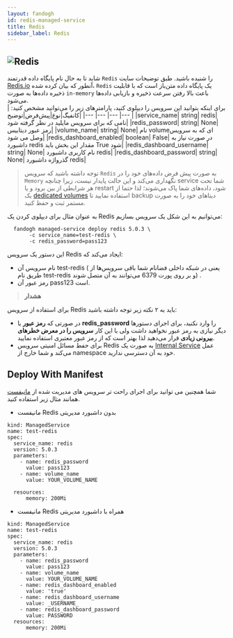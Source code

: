 ```yaml
---
layout: fandogh
id: redis-managed-service
title: Redis
sidebar_label: Redis
---
```

## ![Redis](/img/docs/redis-managed-service.png "Redis")

شاید تا به حال نام پایگاه داده قدرتمند `Redis‍` را شنیده باشید.
طبق توضیحات سایت [Redis.io](https://redis.io) آنطور که بیان کرده شده، `Redis` یک پایگاه داده متن‌باز است که با قابلیت ذخیره داده‌ها به صورت `in-memory‍` باعث بالا رفتن سرعت ذخیره و بازیابی داده‌ها می‌شود.<br>
برای اینکه بتوانید این سرویس را دیپلوی کنید، پارامتر‌های زیر را می‌توانید مشخص کنید:
|کانفیگ|نوع|پیش‌فرض|توضیح|
|---	|---	|---	|---	|
|service_name| string| redis| نامی که برای سرویس مایلید در نظر گرفته شود|
|redis_password| string| None| رمز عبور دیتابیس|
|volume_name| string| None| نام volumeای که به سرویس وصل می شود|
|redis_dashboard_enabled| boolean| False| در صورت نیاز به داشبورد redis مقدار این بخش باید True شود|
|redis_dashboard_username| string| None| نام کاربری داشبورد redis|
|redis_dashboard_password| string| None| گذرواژه داشبورد redis|

> توجه داشته باشید که سرویس ‌`Redis` به صورت پیش فرض داده‌های خود را در `Memory` نگهداری می‌کند و این حالت پایدار نیست، زیرا چنانچه service شما تحت هر شرایطی از بین برود و یا restart شود، داده‌های شما پاک می‌شوند؛ لذا حتما از یک [dedicated volumes](https://docs.fandogh.cloud/docs/dedicated-volume.html)  استفاده نمایید تا backup دیتاهای خود را به صورت مستمر ثبت و حفظ کنید.

به عنوان مثال برای دیپلوی کردن یک Redis می‌توانیم به این شکل یک سرویس بسازیم:
```
  fandogh managed-service deploy redis 5.0.3 \
       -c service_name=test-redis \
       -c redis_password=pass123
```
این دستور یک سرویس Redis ایجاد می‌کند که:
* نام سرویس آن test-redis ( یعنی در شبکه داخلی فضانام شما باقی سرویس‌ها از طریق نام test-redis و بر روی پورت 6379 می‌توانند به آن متصل شوند) .
* رمز عبور آن pass123 است.

> **هشدار**

برای استفاده از سرویس Redis باید به ۲ نکته زیر توجه داشته باشید:
*  در صورتی که **رمز عبور** یا **redis_password** را وارد نکنید، برای اجرای دستورها دیگر  نیازی به رمز عبور نخواهید داشت ولی با این کار **سرویس را در معرض خطرهای بیرونی زیادی** قرار می‌دهید لذا بهتر است که از رمز عبور معتبری استفاده نمایید.<br>
* برای حفط مسائل امنیتی سرویس Redis به صورت یک [Internal Service](https://docs.fandogh.cloud/docs/services.html#%DB%B2-%D8%B3%D8%B1%D9%88%DB%8C%D8%B3-%D9%87%D8%A7%DB%8C-%D8%AE%D8%A7%D8%B1%D8%AC%DB%8C-%DB%8C%D8%A7-external-service) عمل می‌کند و شما خارج از namespace خود به آن دسترسی ندارید.

## Deploy With Manifest
  

شما همچنین می توانید برای اجرای راحت تر سرویس های مدیریت شده از [مانیفست](https://docs.fandogh.cloud/docs/service-manifest.html) همانند مثال زیر استفاده کنید.

- مانیفست Redis بدون داشبورد مدیریتی
```
kind: ManagedService
name: test-redis
spec:
  service_name: redis
  version: 5.0.3
  parameters:
    - name: redis_password
      value: pass123
    - name: volume_name
      value: YOUR_VOLUME_NAME

  resources:
      memory: 200Mi
```
- مانیفست Redis همراه با داشبورد مدیریتی

```
kind: ManagedService
name: test-redis
spec:
  service_name: redis
  version: 5.0.3
  parameters:
    - name: redis_password
      value: pass123
    - name: volume_name
      value: YOUR_VOLUME_NAME
    - name: redis_dashboard_enabled
      value: 'true'
    - name: redis_dashboard_username
      value: _USERNAME_
    - name: redis_dashboard_password
      value: PASSWORD
  resources:
      memory: 200Mi
```
